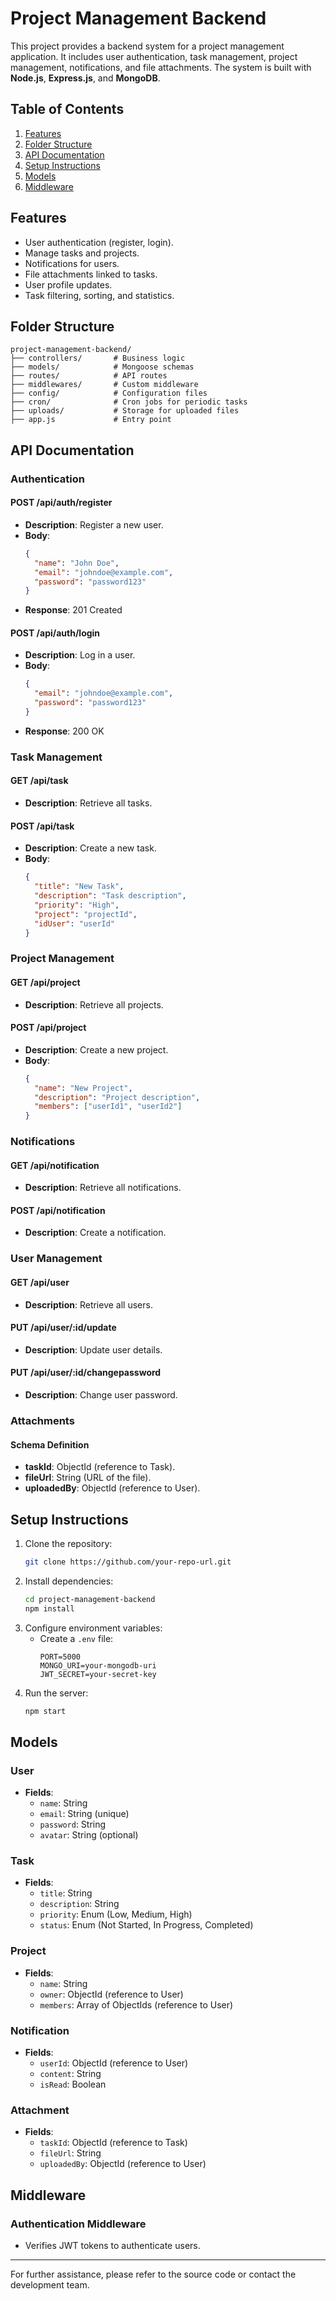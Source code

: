 # Project Management Backend

This project provides a backend system for a project management application. It includes user authentication, task management, project management, notifications, and file attachments. The system is built with **Node.js**, **Express.js**, and **MongoDB**.

## Table of Contents

1. [Features](#features)
2. [Folder Structure](#folder-structure)
3. [API Documentation](#api-documentation)
4. [Setup Instructions](#setup-instructions)
5. [Models](#models)
6. [Middleware](#middleware)

## Features

- User authentication (register, login).
- Manage tasks and projects.
- Notifications for users.
- File attachments linked to tasks.
- User profile updates.
- Task filtering, sorting, and statistics.

## Folder Structure

```
project-management-backend/
├── controllers/       # Business logic
├── models/            # Mongoose schemas
├── routes/            # API routes
├── middlewares/       # Custom middleware
├── config/            # Configuration files
├── cron/              # Cron jobs for periodic tasks
├── uploads/           # Storage for uploaded files
├── app.js             # Entry point
```

## API Documentation

### Authentication

#### POST /api/auth/register

- **Description**: Register a new user.
- **Body**:
  ```json
  {
    "name": "John Doe",
    "email": "johndoe@example.com",
    "password": "password123"
  }
  ```
- **Response**: 201 Created

#### POST /api/auth/login

- **Description**: Log in a user.
- **Body**:
  ```json
  {
    "email": "johndoe@example.com",
    "password": "password123"
  }
  ```
- **Response**: 200 OK

### Task Management

#### GET /api/task

- **Description**: Retrieve all tasks.

#### POST /api/task

- **Description**: Create a new task.
- **Body**:
  ```json
  {
    "title": "New Task",
    "description": "Task description",
    "priority": "High",
    "project": "projectId",
    "idUser": "userId"
  }
  ```

### Project Management

#### GET /api/project

- **Description**: Retrieve all projects.

#### POST /api/project

- **Description**: Create a new project.
- **Body**:
  ```json
  {
    "name": "New Project",
    "description": "Project description",
    "members": ["userId1", "userId2"]
  }
  ```

### Notifications

#### GET /api/notification

- **Description**: Retrieve all notifications.

#### POST /api/notification

- **Description**: Create a notification.

### User Management

#### GET /api/user

- **Description**: Retrieve all users.

#### PUT /api/user/:id/update

- **Description**: Update user details.

#### PUT /api/user/:id/changepassword

- **Description**: Change user password.

### Attachments

#### Schema Definition

- **taskId**: ObjectId (reference to Task).
- **fileUrl**: String (URL of the file).
- **uploadedBy**: ObjectId (reference to User).

## Setup Instructions

1. Clone the repository:
   ```bash
   git clone https://github.com/your-repo-url.git
   ```
2. Install dependencies:
   ```bash
   cd project-management-backend
   npm install
   ```
3. Configure environment variables:
   - Create a `.env` file:
     ```
     PORT=5000
     MONGO_URI=your-mongodb-uri
     JWT_SECRET=your-secret-key
     ```
4. Run the server:
   ```bash
   npm start
   ```

## Models

### User

- **Fields**:
  - `name`: String
  - `email`: String (unique)
  - `password`: String
  - `avatar`: String (optional)

### Task

- **Fields**:
  - `title`: String
  - `description`: String
  - `priority`: Enum (Low, Medium, High)
  - `status`: Enum (Not Started, In Progress, Completed)

### Project

- **Fields**:
  - `name`: String
  - `owner`: ObjectId (reference to User)
  - `members`: Array of ObjectIds (reference to User)

### Notification

- **Fields**:
  - `userId`: ObjectId (reference to User)
  - `content`: String
  - `isRead`: Boolean

### Attachment

- **Fields**:
  - `taskId`: ObjectId (reference to Task)
  - `fileUrl`: String
  - `uploadedBy`: ObjectId (reference to User)

## Middleware

### Authentication Middleware

- Verifies JWT tokens to authenticate users.

---

For further assistance, please refer to the source code or contact the development team.
